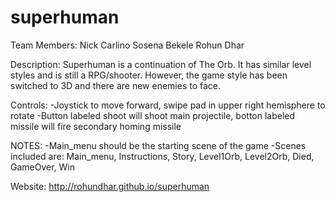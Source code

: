 # superhuman

Team Members:
Nick Carlino
Sosena Bekele
Rohun Dhar

Description:
Superhuman is a continuation of The Orb.  It has similar level styles and 
is still a RPG/shooter.  However, the game style has been switched to 
3D and there are new enemies to face. 

Controls:
-Joystick to move forward, swipe pad in upper right hemisphere to rotate
-Button labeled shoot will shoot main projectile, botton labeled missile will
 fire secondary homing missile

NOTES:
-Main_menu should be the starting scene of the game
-Scenes included are: Main_menu, Instructions, Story, Level1Orb, Level2Orb, 
 Died, GameOver, Win


Website:
http://rohundhar.github.io/superhuman
